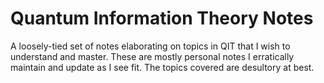 # Quantum Information Theory Notes
A loosely-tied set of notes elaborating on topics in QIT that I wish to understand and master. These are mostly personal notes I erratically maintain and update as I see fit. The topics covered are desultory at best.
